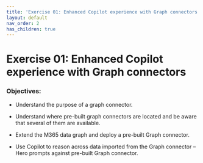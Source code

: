 ```yaml
---
title: 'Exercise 01: Enhanced Copilot experience with Graph connectors'
layout: default
nav_order: 2
has_children: true
---
```


# Exercise 01: Enhanced Copilot experience with Graph connectors

### Objectives:

- Understand the purpose of a graph connector. 

- Understand where pre-built graph connectors are located and be aware that several of them are available. 

- Extend the M365 data graph and deploy a pre-built Graph connector. 

- Use Copilot to reason across data imported from the Graph connector – Hero prompts against pre-built Graph connector.
